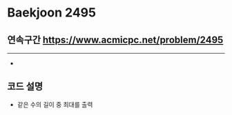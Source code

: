 Baekjoon 2495
=============
연속구간  <https://www.acmicpc.net/problem/2495>
---------------
- - -
- 
## 코드 설명
- 같은 수의 길이 중 최대를 출력
